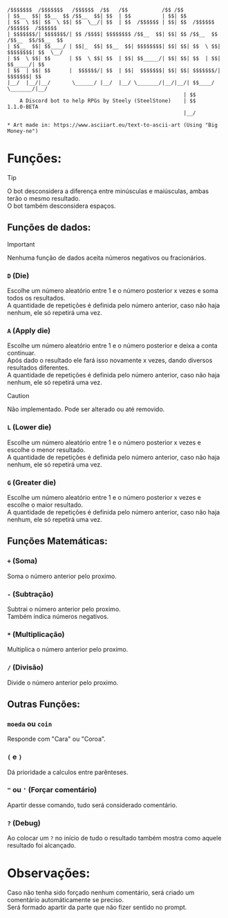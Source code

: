 ```                                                                                     
/$$$$$$$  /$$$$$$$   /$$$$$$  /$$   /$$           /$$ /$$                                
| $$__  $$| $$__  $$ /$$__  $$| $$  | $$          | $$| $$                               
| $$  \ $$| $$  \ $$| $$  \__/| $$  | $$  /$$$$$$ | $$| $$  /$$$$$$   /$$$$$$  /$$$$$$   
| $$$$$$$/| $$$$$$$/| $$ /$$$$| $$$$$$$$ /$$__  $$| $$| $$ /$$__  $$ /$$__  $$/$$__  $$  
| $$__  $$| $$____/ | $$|_  $$| $$__  $$| $$$$$$$$| $$| $$| $$  \ $$| $$$$$$$$| $$  \__/ 
| $$  \ $$| $$      | $$  \ $$| $$  | $$| $$_____/| $$| $$| $$  | $$| $$_____/| $$       
| $$  | $$| $$      |  $$$$$$/| $$  | $$|  $$$$$$$| $$| $$| $$$$$$$/|  $$$$$$$| $$       
|__/  |__/|__/       \______/ |__/  |__/ \_______/|__/|__/| $$____/  \_______/|__/       
                                                         | $$                            
    A Discord bot to help RPGs by Steely (SteelStone)    | $$    1.1.0-BETA              
                                                         |__/                            
                                                                                         
* Art made in: https://www.asciiart.eu/text-to-ascii-art (Using "Big Money-ne")          
```
# Funções:
> [!TIP]
> O bot desconsidera a diferença entre minúsculas e maiúsculas, ambas terão o mesmo resultado. <br>
> O bot também desconsidera espaços.

## Funções de dados:
> [!IMPORTANT]
> Nenhuma função de dados aceita números negativos ou fracionários.

### `D` (Die)
Escolhe um número aleatório entre 1 e o número posterior x vezes e soma todos os resultados. <br>
A quantidade de repetições é definida pelo número anterior, caso não haja nenhum, ele só repetirá uma vez.

### `A` (Apply die)
Escolhe um número aleatório entre 1 e o número posterior e deixa a conta continuar. <br>
Após dado o resultado ele fará isso novamente x vezes, dando diversos resultados diferentes. <br>
A quantidade de repetições é definida pelo número anterior, caso não haja nenhum, ele só repetirá uma vez.
> [!CAUTION]
> Não implementado. Pode ser alterado ou até removido.

### `L` (Lower die)
Escolhe um número aleatório entre 1 e o número posterior x vezes e escolhe o menor resultado. <br>
A quantidade de repetições é definida pelo número anterior, caso não haja nenhum, ele só repetirá uma vez.

### `G` (Greater die)
Escolhe um número aleatório entre 1 e o número posterior x vezes e escolhe o maior resultado. <br>
A quantidade de repetições é definida pelo número anterior, caso não haja nenhum, ele só repetirá uma vez.

## Funções Matemáticas:

### `+` (Soma)
Soma o número anterior pelo proximo.

### `-` (Subtração)
Subtrai o número anterior pelo proximo. <br>
Também indica números negativos.

### `*` (Multiplicação)
Multiplica o número anterior pelo proximo.

### `/` (Divisão)
Divide o número anterior pelo proximo.

## Outras Funções:

### `moeda` ou `coin`
Responde com "Cara" ou "Coroa".

### `(` e `)`
Dá prioridade a calculos entre parênteses.

### `"` ou `'` (Forçar comentário)
Apartir desse comando, tudo será considerado comentário.

### `?` (Debug)
Ao colocar um `?` no início de tudo o resultado também mostra como aquele resultado foi alcançado.

# Observações:
Caso não tenha sido forçado nenhum comentário, será criado um comentário automáticamente se preciso. <br>
Será formado apartir da parte que não fizer sentido no prompt.
